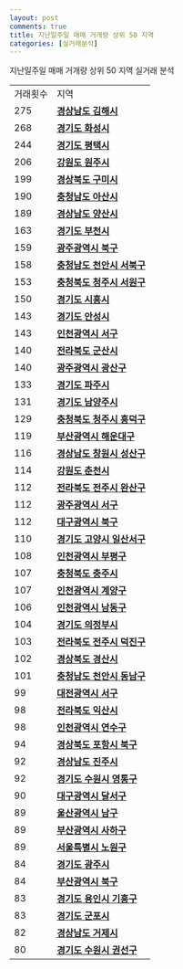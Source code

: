 ```yaml
---
layout: post
comments: true
title: 지난일주일 매매 거개량 상위 50 지역
categories: [실거래분석]
---
```


지난일주일 매매 거개량 상위 50 지역 실거래 분석

<table>
  <tr>
    <td>거래횟수</td>
    <td>지역</td>
  </tr>

  <tr>
    <td>275</td>
    <td colspan="4" style="font-weight: bold;"><a href="/실거래가/2021/06/12/48250.html">경상남도 김해시 </a></td>
  </tr>

  <tr>
    <td>268</td>
    <td colspan="4" style="font-weight: bold;"><a href="/실거래가/2021/06/12/41590.html">경기도 화성시 </a></td>
  </tr>

  <tr>
    <td>244</td>
    <td colspan="4" style="font-weight: bold;"><a href="/실거래가/2021/06/12/41220.html">경기도 평택시 </a></td>
  </tr>

  <tr>
    <td>206</td>
    <td colspan="4" style="font-weight: bold;"><a href="/실거래가/2021/06/12/42130.html">강원도 원주시 </a></td>
  </tr>

  <tr>
    <td>199</td>
    <td colspan="4" style="font-weight: bold;"><a href="/실거래가/2021/06/12/47190.html">경상북도 구미시 </a></td>
  </tr>

  <tr>
    <td>190</td>
    <td colspan="4" style="font-weight: bold;"><a href="/실거래가/2021/06/12/44200.html">충청남도 아산시 </a></td>
  </tr>

  <tr>
    <td>189</td>
    <td colspan="4" style="font-weight: bold;"><a href="/실거래가/2021/06/12/48330.html">경상남도 양산시 </a></td>
  </tr>

  <tr>
    <td>163</td>
    <td colspan="4" style="font-weight: bold;"><a href="/실거래가/2021/06/12/41190.html">경기도 부천시 </a></td>
  </tr>

  <tr>
    <td>159</td>
    <td colspan="4" style="font-weight: bold;"><a href="/실거래가/2021/06/12/29170.html">광주광역시 북구 </a></td>
  </tr>

  <tr>
    <td>158</td>
    <td colspan="4" style="font-weight: bold;"><a href="/실거래가/2021/06/12/44133.html">충청남도 천안시 서북구 </a></td>
  </tr>

  <tr>
    <td>153</td>
    <td colspan="4" style="font-weight: bold;"><a href="/실거래가/2021/06/12/43112.html">충청북도 청주시 서원구 </a></td>
  </tr>

  <tr>
    <td>150</td>
    <td colspan="4" style="font-weight: bold;"><a href="/실거래가/2021/06/12/41390.html">경기도 시흥시 </a></td>
  </tr>

  <tr>
    <td>143</td>
    <td colspan="4" style="font-weight: bold;"><a href="/실거래가/2021/06/12/41550.html">경기도 안성시 </a></td>
  </tr>

  <tr>
    <td>143</td>
    <td colspan="4" style="font-weight: bold;"><a href="/실거래가/2021/06/12/28260.html">인천광역시 서구 </a></td>
  </tr>

  <tr>
    <td>140</td>
    <td colspan="4" style="font-weight: bold;"><a href="/실거래가/2021/06/12/45130.html">전라북도 군산시 </a></td>
  </tr>

  <tr>
    <td>140</td>
    <td colspan="4" style="font-weight: bold;"><a href="/실거래가/2021/06/12/29200.html">광주광역시 광산구 </a></td>
  </tr>

  <tr>
    <td>133</td>
    <td colspan="4" style="font-weight: bold;"><a href="/실거래가/2021/06/12/41480.html">경기도 파주시 </a></td>
  </tr>

  <tr>
    <td>131</td>
    <td colspan="4" style="font-weight: bold;"><a href="/실거래가/2021/06/12/41360.html">경기도 남양주시 </a></td>
  </tr>

  <tr>
    <td>129</td>
    <td colspan="4" style="font-weight: bold;"><a href="/실거래가/2021/06/12/43113.html">충청북도 청주시 흥덕구 </a></td>
  </tr>

  <tr>
    <td>119</td>
    <td colspan="4" style="font-weight: bold;"><a href="/실거래가/2021/06/12/26350.html">부산광역시 해운대구 </a></td>
  </tr>

  <tr>
    <td>116</td>
    <td colspan="4" style="font-weight: bold;"><a href="/실거래가/2021/06/12/48123.html">경상남도 창원시 성산구 </a></td>
  </tr>

  <tr>
    <td>114</td>
    <td colspan="4" style="font-weight: bold;"><a href="/실거래가/2021/06/12/42110.html">강원도 춘천시 </a></td>
  </tr>

  <tr>
    <td>112</td>
    <td colspan="4" style="font-weight: bold;"><a href="/실거래가/2021/06/12/45111.html">전라북도 전주시 완산구 </a></td>
  </tr>

  <tr>
    <td>112</td>
    <td colspan="4" style="font-weight: bold;"><a href="/실거래가/2021/06/12/29140.html">광주광역시 서구 </a></td>
  </tr>

  <tr>
    <td>112</td>
    <td colspan="4" style="font-weight: bold;"><a href="/실거래가/2021/06/12/27230.html">대구광역시 북구 </a></td>
  </tr>

  <tr>
    <td>110</td>
    <td colspan="4" style="font-weight: bold;"><a href="/실거래가/2021/06/12/41287.html">경기도 고양시 일산서구 </a></td>
  </tr>

  <tr>
    <td>108</td>
    <td colspan="4" style="font-weight: bold;"><a href="/실거래가/2021/06/12/28237.html">인천광역시 부평구 </a></td>
  </tr>

  <tr>
    <td>107</td>
    <td colspan="4" style="font-weight: bold;"><a href="/실거래가/2021/06/12/43130.html">충청북도 충주시 </a></td>
  </tr>

  <tr>
    <td>107</td>
    <td colspan="4" style="font-weight: bold;"><a href="/실거래가/2021/06/12/28245.html">인천광역시 계양구 </a></td>
  </tr>

  <tr>
    <td>106</td>
    <td colspan="4" style="font-weight: bold;"><a href="/실거래가/2021/06/12/28200.html">인천광역시 남동구 </a></td>
  </tr>

  <tr>
    <td>104</td>
    <td colspan="4" style="font-weight: bold;"><a href="/실거래가/2021/06/12/41150.html">경기도 의정부시 </a></td>
  </tr>

  <tr>
    <td>103</td>
    <td colspan="4" style="font-weight: bold;"><a href="/실거래가/2021/06/12/45113.html">전라북도 전주시 덕진구 </a></td>
  </tr>

  <tr>
    <td>102</td>
    <td colspan="4" style="font-weight: bold;"><a href="/실거래가/2021/06/12/47290.html">경상북도 경산시 </a></td>
  </tr>

  <tr>
    <td>101</td>
    <td colspan="4" style="font-weight: bold;"><a href="/실거래가/2021/06/12/44131.html">충청남도 천안시 동남구 </a></td>
  </tr>

  <tr>
    <td>99</td>
    <td colspan="4" style="font-weight: bold;"><a href="/실거래가/2021/06/12/30170.html">대전광역시 서구 </a></td>
  </tr>

  <tr>
    <td>98</td>
    <td colspan="4" style="font-weight: bold;"><a href="/실거래가/2021/06/12/45140.html">전라북도 익산시 </a></td>
  </tr>

  <tr>
    <td>98</td>
    <td colspan="4" style="font-weight: bold;"><a href="/실거래가/2021/06/12/28185.html">인천광역시 연수구 </a></td>
  </tr>

  <tr>
    <td>94</td>
    <td colspan="4" style="font-weight: bold;"><a href="/실거래가/2021/06/12/47113.html">경상북도 포항시 북구 </a></td>
  </tr>

  <tr>
    <td>92</td>
    <td colspan="4" style="font-weight: bold;"><a href="/실거래가/2021/06/12/48170.html">경상남도 진주시 </a></td>
  </tr>

  <tr>
    <td>92</td>
    <td colspan="4" style="font-weight: bold;"><a href="/실거래가/2021/06/12/41117.html">경기도 수원시 영통구 </a></td>
  </tr>

  <tr>
    <td>90</td>
    <td colspan="4" style="font-weight: bold;"><a href="/실거래가/2021/06/12/27290.html">대구광역시 달서구 </a></td>
  </tr>

  <tr>
    <td>89</td>
    <td colspan="4" style="font-weight: bold;"><a href="/실거래가/2021/06/12/31140.html">울산광역시 남구 </a></td>
  </tr>

  <tr>
    <td>89</td>
    <td colspan="4" style="font-weight: bold;"><a href="/실거래가/2021/06/12/26380.html">부산광역시 사하구 </a></td>
  </tr>

  <tr>
    <td>89</td>
    <td colspan="4" style="font-weight: bold;"><a href="/실거래가/2021/06/12/11350.html">서울특별시 노원구 </a></td>
  </tr>

  <tr>
    <td>84</td>
    <td colspan="4" style="font-weight: bold;"><a href="/실거래가/2021/06/12/41610.html">경기도 광주시 </a></td>
  </tr>

  <tr>
    <td>84</td>
    <td colspan="4" style="font-weight: bold;"><a href="/실거래가/2021/06/12/26320.html">부산광역시 북구 </a></td>
  </tr>

  <tr>
    <td>83</td>
    <td colspan="4" style="font-weight: bold;"><a href="/실거래가/2021/06/12/41463.html">경기도 용인시 기흥구 </a></td>
  </tr>

  <tr>
    <td>83</td>
    <td colspan="4" style="font-weight: bold;"><a href="/실거래가/2021/06/12/41410.html">경기도 군포시 </a></td>
  </tr>

  <tr>
    <td>82</td>
    <td colspan="4" style="font-weight: bold;"><a href="/실거래가/2021/06/12/48310.html">경상남도 거제시 </a></td>
  </tr>

  <tr>
    <td>80</td>
    <td colspan="4" style="font-weight: bold;"><a href="/실거래가/2021/06/12/41113.html">경기도 수원시 권선구 </a></td>
  </tr>

</table>
